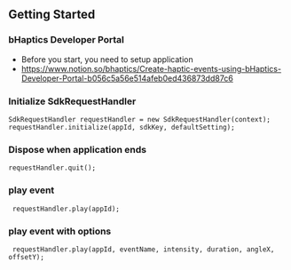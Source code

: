 ## Getting Started
### bHaptics Developer Portal
* Before you start, you need to setup application
* https://www.notion.so/bhaptics/Create-haptic-events-using-bHaptics-Developer-Portal-b056c5a56e514afeb0ed436873dd87c6


### Initialize SdkRequestHandler
```
SdkRequestHandler requestHandler = new SdkRequestHandler(context);
requestHandler.initialize(appId, sdkKey, defaultSetting);
```

### Dispose when application ends
```
requestHandler.quit();
```

### play event
```
 requestHandler.play(appId);
```

### play event with options
```
 requestHandler.play(appId, eventName, intensity, duration, angleX, offsetY);
```

